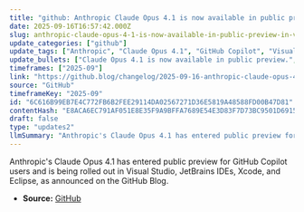 ```yaml
---
title: "github: Anthropic Claude Opus 4.1 is now available in public preview in Visual Studio, JetBrains IDEs, Xcode, and Eclipse"
date: 2025-09-16T16:57:42.000Z
slug: anthropic-claude-opus-4-1-is-now-available-in-public-preview-in-visual-studio-jetbrains-ides-xcode-and-eclipse
update_categories: ["github"]
update_tags: ["Anthropic", "Claude Opus 4.1", "GitHub Copilot", "Visual Studio", "JetBrains", "Xcode", "Eclipse", "public preview"]
update_bullets: ["Claude Opus 4.1 is now available in public preview.", "The rollout targets GitHub Copilot users inside these IDEs: Visual Studio, JetBrains IDEs, Xcode, and Eclipse.", "The announcement was published on the GitHub Blog (post dated 2025-09-16).", "Public preview users can access Claude Opus 4.1 through GitHub Copilot integrations in the supported IDEs."]
timeframes: ["2025-09"]
link: "https://github.blog/changelog/2025-09-16-anthropic-claude-opus-4-1-is-now-available-in-public-preview-in-visual-studio-jetbrains-xcode-and-eclipse"
source: "GitHub"
timeframeKey: "2025-09"
id: "6C616B99EB7E4C772FB6B2FEE29114DA02567271D36E5819A48588FD00B47D81"
contentHash: "E8ACA6EC791AF051E8E35F9A9BFFA7689E54E3D83F7D73BC9501D6915F774882"
draft: false
type: "updates2"
llmSummary: "Anthropic's Claude Opus 4.1 has entered public preview for GitHub Copilot users and is being rolled out in Visual Studio, JetBrains IDEs, Xcode, and Eclipse, as announced on the GitHub Blog."
---
```


Anthropic's Claude Opus 4.1 has entered public preview for GitHub Copilot users and is being rolled out in Visual Studio, JetBrains IDEs, Xcode, and Eclipse, as announced on the GitHub Blog.

- **Source:** [GitHub](https://github.blog/changelog/2025-09-16-anthropic-claude-opus-4-1-is-now-available-in-public-preview-in-visual-studio-jetbrains-xcode-and-eclipse)
